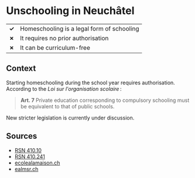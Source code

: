# Unschooling in Neuchâtel
| | |
|-|-|
| __✓__ | Homeschooling is a legal form of schooling |
| __✗__ | It requires no prior authorisation |
| __✗__ | It can be curriculum-free |

## Context

Starting homeschooling during the school year requires authorisation.
According to the _Loi sur l'organisation scolaire_ :
> **Art. 7** Private education corresponding to compulsory schooling must be equivalent to that of public schools.

New stricter legislation is currently under discussion.

## Sources
* [RSN 410.10](https://rsn.ne.ch/DATA/program/books/rsne/htm/410.10.htm)
* [RSN 410.241](https://rsn.ne.ch)
* [ecolealamaison.ch](https://ecolealamaison.ch/wp-content/uploads/2021/02/NEUCHATEL_IEF_Etat_des_lieux_pratiques_cantonales-1.pdf)
* [ealmsr.ch](https://www.ealmsr.ch/législations)
